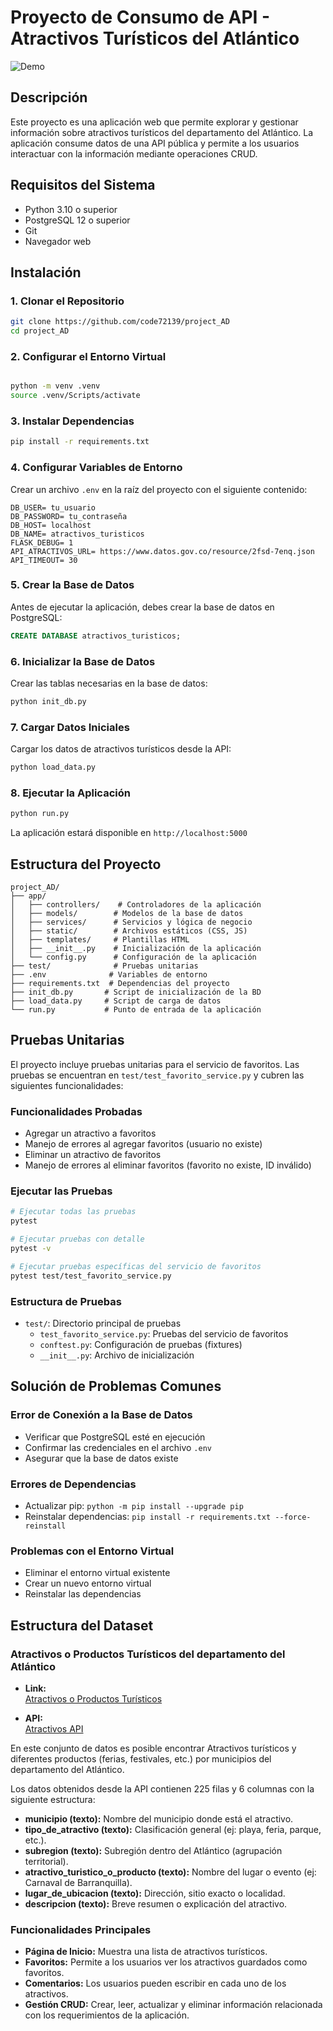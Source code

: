 # Proyecto de Consumo de API - Atractivos Turísticos del Atlántico
![Demo](/project_AD.gif)

## Descripción
Este proyecto es una aplicación web que permite explorar y gestionar información sobre atractivos turísticos del departamento del Atlántico. La aplicación consume datos de una API pública y permite a los usuarios interactuar con la información mediante operaciones CRUD.

## Requisitos del Sistema
- Python 3.10 o superior
- PostgreSQL 12 o superior
- Git
- Navegador web

## Instalación

### 1. Clonar el Repositorio
```bash
git clone https://github.com/code72139/project_AD
cd project_AD
```

### 2. Configurar el Entorno Virtual
```bash

python -m venv .venv
source .venv/Scripts/activate

```

### 3. Instalar Dependencias
```bash
pip install -r requirements.txt
```

### 4. Configurar Variables de Entorno
Crear un archivo `.env` en la raíz del proyecto con el siguiente contenido:
```
DB_USER= tu_usuario
DB_PASSWORD= tu_contraseña
DB_HOST= localhost
DB_NAME= atractivos_turisticos
FLASK_DEBUG= 1
API_ATRACTIVOS_URL= https://www.datos.gov.co/resource/2fsd-7enq.json
API_TIMEOUT= 30
```

### 5. Crear la Base de Datos
Antes de ejecutar la aplicación, debes crear la base de datos en PostgreSQL:
```sql
CREATE DATABASE atractivos_turisticos;
```

### 6. Inicializar la Base de Datos
Crear las tablas necesarias en la base de datos:
```bash
python init_db.py
```

### 7. Cargar Datos Iniciales
Cargar los datos de atractivos turísticos desde la API:
```bash
python load_data.py
```

### 8. Ejecutar la Aplicación
```bash
python run.py
```
La aplicación estará disponible en `http://localhost:5000`

## Estructura del Proyecto
```
project_AD/
├── app/
│   ├── controllers/    # Controladores de la aplicación
│   ├── models/        # Modelos de la base de datos
│   ├── services/      # Servicios y lógica de negocio
│   ├── static/        # Archivos estáticos (CSS, JS)
│   ├── templates/     # Plantillas HTML
│   ├── __init__.py    # Inicialización de la aplicación
│   └── config.py      # Configuración de la aplicación
├── test/              # Pruebas unitarias
├── .env              # Variables de entorno
├── requirements.txt  # Dependencias del proyecto
├── init_db.py       # Script de inicialización de la BD
├── load_data.py     # Script de carga de datos
└── run.py           # Punto de entrada de la aplicación
```

## Pruebas Unitarias
El proyecto incluye pruebas unitarias para el servicio de favoritos. Las pruebas se encuentran en `test/test_favorito_service.py` y cubren las siguientes funcionalidades:

### Funcionalidades Probadas
- Agregar un atractivo a favoritos
- Manejo de errores al agregar favoritos (usuario no existe)
- Eliminar un atractivo de favoritos
- Manejo de errores al eliminar favoritos (favorito no existe, ID inválido)

### Ejecutar las Pruebas
```bash
# Ejecutar todas las pruebas
pytest

# Ejecutar pruebas con detalle
pytest -v

# Ejecutar pruebas específicas del servicio de favoritos
pytest test/test_favorito_service.py
```

### Estructura de Pruebas
- `test/`: Directorio principal de pruebas
  - `test_favorito_service.py`: Pruebas del servicio de favoritos
  - `conftest.py`: Configuración de pruebas (fixtures)
  - `__init__.py`: Archivo de inicialización

## Solución de Problemas Comunes

### Error de Conexión a la Base de Datos
- Verificar que PostgreSQL esté en ejecución
- Confirmar las credenciales en el archivo `.env`
- Asegurar que la base de datos existe

### Errores de Dependencias
- Actualizar pip: `python -m pip install --upgrade pip`
- Reinstalar dependencias: `pip install -r requirements.txt --force-reinstall`

### Problemas con el Entorno Virtual
- Eliminar el entorno virtual existente
- Crear un nuevo entorno virtual
- Reinstalar las dependencias

## Estructura del Dataset

### Atractivos o Productos Turísticos del departamento del Atlántico

- **Link:**  
  [Atractivos o Productos Turísticos](https://www.datos.gov.co/Comercio-Industria-y-Turismo/Atractivos-o-Productos-Tur-sticos-del-departamento/2fsd-7enq/about_data)

- **API:**  
  [Atractivos API](https://www.datos.gov.co/resource/2fsd-7enq.json)

En este conjunto de datos es posible encontrar Atractivos turísticos y diferentes productos (ferias, festivales, etc.) por municipios del departamento del Atlántico.

Los datos obtenidos desde la API contienen 225 filas y 6 columnas con la siguiente estructura:

- **municipio (texto):** Nombre del municipio donde está el atractivo.
- **tipo_de_atractivo (texto):** Clasificación general (ej: playa, feria, parque, etc.).
- **subregion (texto):** Subregión dentro del Atlántico (agrupación territorial).
- **atractivo_turistico_o_producto (texto):** Nombre del lugar o evento (ej: Carnaval de Barranquilla).
- **lugar_de_ubicacion (texto):** Dirección, sitio exacto o localidad.
- **descripcion (texto):** Breve resumen o explicación del atractivo.

### Funcionalidades Principales

- **Página de Inicio:** Muestra una lista de atractivos turísticos.
- **Favoritos:** Permite a los usuarios ver los atractivos guardados como favoritos.
- **Comentarios:** Los usuarios pueden escribir en cada uno de los atractivos.
- **Gestión CRUD:** Crear, leer, actualizar y eliminar información relacionada con los requerimientos de la aplicación.

